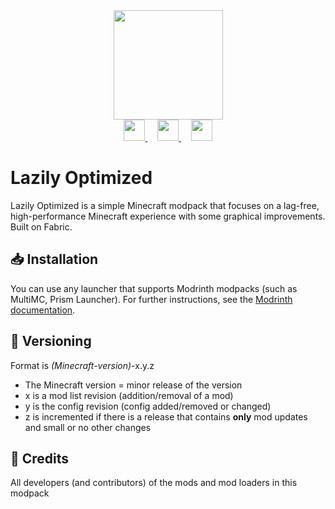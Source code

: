 <div align="center">
  <img src="https://lovinoes.de/logo/lovinoes.png" height="auto" width="175">

  <br>
  <a href="https://modrinth.com/modpack/lazily-optimized">
    <img src="https://raw.githubusercontent.com/TheBossMagnus/Thunder/main/Doc%20assets/Modrinth-mark.svg" height="34px" width="34px"/>
  </a>&nbsp;&nbsp;&nbsp;
  <a href="https://github.com/lovinoes/lazily-optimized">
    <img src="https://raw.githubusercontent.com/TheBossMagnus/Thunder/main/Doc%20assets/github-mark-white.svg" height="34px" width="34px"/>
  </a>&nbsp;&nbsp;&nbsp;
  <a href="https://modrinth.com/modpack/lazily-optimized/versions">
    <img src="https://raw.githubusercontent.com/TheBossMagnus/Thunder/main/Doc%20assets/Download%20icon.svg" height="34px" width="34px"/>
  </a>
  <br>
</div>

# Lazily Optimized
Lazily Optimized is a simple Minecraft modpack that focuses on a lag-free, high-performance Minecraft experience with some graphical improvements. Built on Fabric.

## 📥 Installation
You can use any launcher that supports Modrinth modpacks (such as MultiMC, Prism Launcher).
For further instructions, see the [Modrinth documentation](https://docs.modrinth.com/docs/modpacks/playing_modpacks/).


## 🧮 Versioning
Format is *(Minecraft-version)*-x.y.z

- The Minecraft version = minor release of the version
- x is a mod list revision (addition/removal of a mod)
- y is the config revision (config added/removed or changed)
- z is incremented if there is a release that contains **only** mod updates and small or no other changes

## 🙏 Credits

All developers (and contributors) of the mods and mod loaders in this modpack
